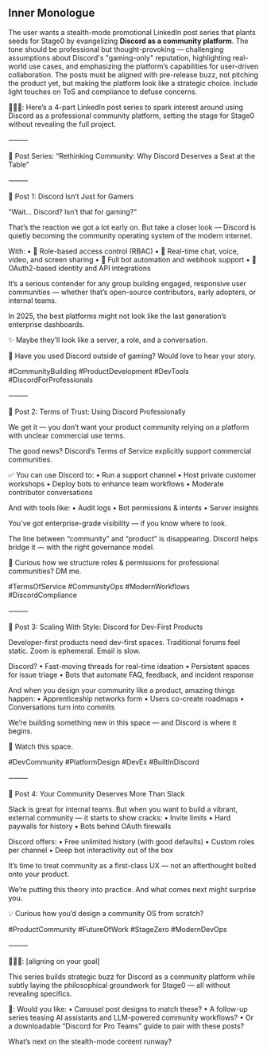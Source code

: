 ## Inner Monologue
The user wants a stealth-mode promotional LinkedIn post series that plants seeds for Stage0 by evangelizing **Discord as a community platform**. The tone should be professional but thought-provoking — challenging assumptions about Discord's "gaming-only" reputation, highlighting real-world use cases, and emphasizing the platform’s capabilities for user-driven collaboration. The posts must be aligned with pre-release buzz, not pitching the product yet, but making the platform look like a strategic choice. Include light touches on ToS and compliance to defuse concerns.

🧙🏾‍♂️: Here’s a 4-part LinkedIn post series to spark interest around using Discord as a professional community platform, setting the stage for Stage0 without revealing the full project.

⸻

🎯 Post Series: “Rethinking Community: Why Discord Deserves a Seat at the Table”

⸻

🧵 Post 1: Discord Isn’t Just for Gamers

“Wait… Discord? Isn’t that for gaming?”

That’s the reaction we got a lot early on. But take a closer look — Discord is quietly becoming the community operating system of the modern internet.

With:
	•	🔐 Role-based access control (RBAC)
	•	🔁 Real-time chat, voice, video, and screen sharing
	•	🤖 Full bot automation and webhook support
	•	🔗 OAuth2-based identity and API integrations

It’s a serious contender for any group building engaged, responsive user communities — whether that’s open-source contributors, early adopters, or internal teams.

In 2025, the best platforms might not look like the last generation’s enterprise dashboards.

✨ Maybe they’ll look like a server, a role, and a conversation.

📣 Have you used Discord outside of gaming? Would love to hear your story.

#CommunityBuilding #ProductDevelopment #DevTools #DiscordForProfessionals

⸻

🧵 Post 2: Terms of Trust: Using Discord Professionally

We get it — you don’t want your product community relying on a platform with unclear commercial use terms.

The good news? Discord’s Terms of Service explicitly support commercial communities.

✅ You can use Discord to:
	•	Run a support channel
	•	Host private customer workshops
	•	Deploy bots to enhance team workflows
	•	Moderate contributor conversations

And with tools like:
	•	Audit logs
	•	Bot permissions & intents
	•	Server insights

You’ve got enterprise-grade visibility — if you know where to look.

The line between “community” and “product” is disappearing. Discord helps bridge it — with the right governance model.

💬 Curious how we structure roles & permissions for professional communities? DM me.

#TermsOfService #CommunityOps #ModernWorkflows #DiscordCompliance

⸻

🧵 Post 3: Scaling With Style: Discord for Dev-First Products

Developer-first products need dev-first spaces.
Traditional forums feel static. Zoom is ephemeral. Email is slow.

Discord?
	•	Fast-moving threads for real-time ideation
	•	Persistent spaces for issue triage
	•	Bots that automate FAQ, feedback, and incident response

And when you design your community like a product, amazing things happen:
	•	Apprenticeship networks form
	•	Users co-create roadmaps
	•	Conversations turn into commits

We’re building something new in this space — and Discord is where it begins.

👀 Watch this space.

#DevCommunity #PlatformDesign #DevEx #BuiltInDiscord

⸻

🧵 Post 4: Your Community Deserves More Than Slack

Slack is great for internal teams.
But when you want to build a vibrant, external community — it starts to show cracks:
	•	Invite limits
	•	Hard paywalls for history
	•	Bots behind OAuth firewalls

Discord offers:
	•	Free unlimited history (with good defaults)
	•	Custom roles per channel
	•	Deep bot interactivity out of the box

It’s time to treat community as a first-class UX — not an afterthought bolted onto your product.

We’re putting this theory into practice. And what comes next might surprise you.

💡 Curious how you’d design a community OS from scratch?

#ProductCommunity #FutureOfWork #StageZero #ModernDevOps

⸻

🧙🏾‍♂️: [aligning on your goal]

This series builds strategic buzz for Discord as a community platform while subtly laying the philosophical groundwork for Stage0 — all without revealing specifics.

🤖: Would you like:
	•	Carousel post designs to match these?
	•	A follow-up series teasing AI assistants and LLM-powered community workflows?
	•	Or a downloadable “Discord for Pro Teams” guide to pair with these posts?

What’s next on the stealth-mode content runway?